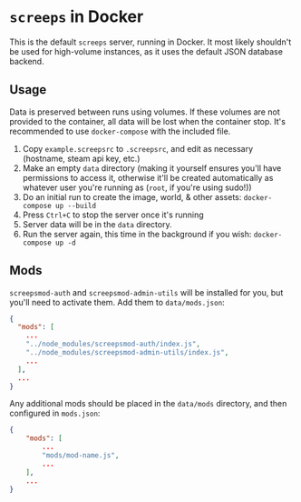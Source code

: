 # `screeps` in Docker

This is the default `screeps` server, running in Docker. It most likely shouldn't be used for high-volume instances, as it uses the default JSON database backend.


## Usage

Data is preserved between runs using volumes. If these volumes are not provided to the container, all data will be lost when the container stop. It's recommended to use `docker-compose` with the included file.

1. Copy `example.screepsrc` to `.screepsrc`, and edit as necessary (hostname, steam api key, etc.)
2. Make an empty `data` directory (making it yourself ensures you'll have permissions to access it, otherwise it'll be created automatically as whatever user you're running as (`root`, if you're using sudo!))
3. Do an initial run to create the image, world, & other assets: `docker-compose up --build`
4. Press `Ctrl+C` to stop the server once it's running
5. Server data will be in the `data` directory.
6. Run the server again, this time in the background if you wish: `docker-compose up -d`


## Mods
`screepsmod-auth` and `screepsmod-admin-utils` will be installed for you, but you'll need to activate them. Add them to `data/mods.json`:

```json
{
  "mods": [
  	...
  	"../node_modules/screepsmod-auth/index.js",
  	"../node_modules/screepsmod-admin-utils/index.js",
  	...
  ],
  ...
}
```

Any additional mods should be placed in the `data/mods` directory, and then configured in `mods.json`:

```json
{
	"mods": [
		...
		"mods/mod-name.js",
		...
	],
	...
}
```